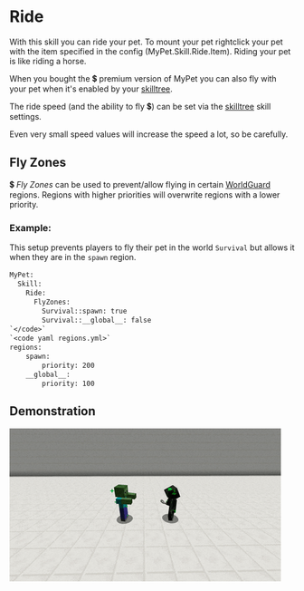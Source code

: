 # Ride

With this skill you can ride your pet. To mount your pet rightclick your pet with the item specified in the config \(MyPet.Skill.Ride.Item\). Riding your pet is like riding a horse.

When you bought the 💲 premium version of MyPet you can also fly with your pet when it's enabled by your [skilltree](../systems/skilltrees/).

The ride speed \(and the ability to fly 💲\) can be set via the [skilltree](../systems/skilltrees/) skill settings.

Even very small speed values will increase the speed a lot, so be carefully.

## Fly Zones

💲 _Fly Zones_ can be used to prevent/allow flying in certain [WorldGuard](http://dev.bukkit.org/bukkit-plugins/worldguard/) regions. Regions with higher priorities will overwrite regions with a lower priority.

### Example:

This setup prevents players to fly their pet in the world `Survival` but allows it when they are in the `spawn` region.

```text
MyPet:
  Skill:
    Ride:
      FlyZones:
        Survival::spawn: true
        Survival::__global__: false
`</code>`
`<code yaml regions.yml>`
regions:
    spawn:
        priority: 200
    __global__:
        priority: 100
```

## Demonstration  

![](../.gitbook/assets/ride.gif)

